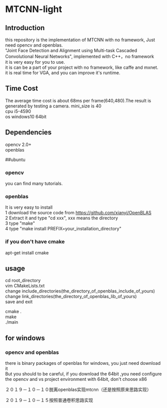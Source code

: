 # MTCNN-light
## Introduction
this repository is the implementation of MTCNN with no framework,  Just need opencv and openblas.  
"Joint Face Detection and Alignment using Multi-task Cascaded Convolutional Neural Networks", implemented with C++，no framework  
it is very easy for you to use.  
it is can be a part of your project with no framework, like caffe and mxnet.  
it is real time for VGA, and you can improve it's runtime.  

## Time Cost
The average time cost is about 68ms per frame(640,480).The result is generated by testing a camera. mini_size is 40     
cpu   i5-4590  
os    windows10   64bit

## Dependencies
opencv  2.0+  
openblas  

##ubuntu   
### opencv    
you can find many tutorials.

### openblas
It is very easy to install  
1 download the source code from https://github.com/xianyi/OpenBLAS  
2 Extract it and type "cd xxx", xxx means the directory  
3 type "make"   
4 type "make install PREFIX=your_installation_directory"   

### if you don't have cmake 
apt-get install cmake

## usage
cd root_directory   
vim CMakeLists.txt   
change   include_directories(the_directory_of_openblas_include_of_yours)  
change   link_directories(the_directory_of_openblas_lib_of_yours)  
save and exit

cmake .   
make   
./main   

## for windows    
### opencv and openblas    
there is binary packages of openblas for windows, you just need download it   
But you should to be careful, if you download the 64bit ,you need configure    
the opencv and vs project environment with 64bit, don't choose x86

２０１９－１０－１０脱离openblas实现mtcnn（还是按照原来思路实现）

２０１９－１０－１５按照普通卷积思路实现